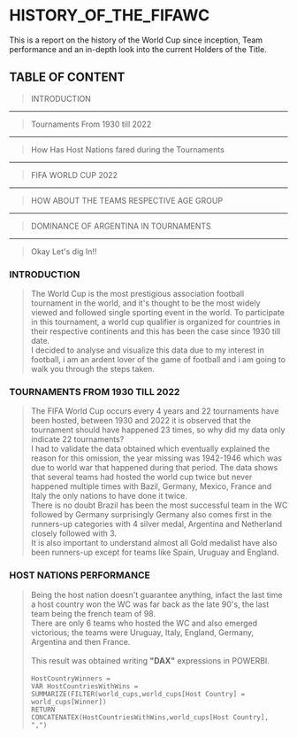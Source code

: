 # HISTORY_OF_THE_FIFAWC
This is a report on the history of the World Cup since inception, Team performance and an in-depth look into the current Holders of the Title.
## TABLE OF CONTENT<br>
> INTRODUCTION
---
> Tournaments From 1930 till 2022
---
> How Has Host Nations fared during the Tournaments
---
> FIFA WORLD CUP 2022
---
> HOW ABOUT THE TEAMS RESPECTIVE AGE GROUP
---
> DOMINANCE OF ARGENTINA IN TOURNAMENTS
---
> Okay Let's dig In!!
### INTRODUCTION<br>
> The World Cup is the most prestigious association football tournament in the world, and it's thought to be the most widely viewed and followed single sporting event in the world. To participate in this tournament, a world cup qualifier is organized for countries in their respective continents and this has been the case since 1930 till date. <br>
I decided to analyse and visualize this data due to my interest in football, i am an ardent lover of the game of football and i am going to walk you through the steps taken.
### TOURNAMENTS FROM 1930 TILL 2022<br>
>The FIFA World Cup occurs every 4 years and 22 tournaments have been hosted, between 1930 and 2022 it is observed that the tournament should have happened 23 times, so why did my data only indicate 22 tournaments?<br>
>I had to validate the data obtained which eventually explained the reason for this omission, the year missing was 1942-1946 which was due to world war that happened during that period.
>The data shows that several teams had hosted the world cup twice but never happened multiple times with Bazil, Germany, Mexico, France and Italy the only nations to have done it twice.<br>There is no doubt Brazil has been the most successful team in the WC followed by Germany surprisingly Germany also comes first in the runners-up categories with 4 silver medal, Argentina and Netherland closely followed with 3.<br> It is also important to understand almost all Gold medalist have also been runners-up except for teams like Spain, Uruguay and England.
### HOST NATIONS PERFORMANCE<br>
> Being the host nation doesn't guarantee anything, infact the last time a host country won the WC was far back as the late 90's, the last team being the french team of 98.<br>There are only 6 teams who hosted the WC and also emerged victorious; the teams were Uruguay, Italy, England, Germany, Argentina and then France.<br><br>
This result was obtained writing **"DAX"** expressions in POWERBI.<br><br>
> ```HostCountryWinners =``` <br> ```VAR HostCountriesWithWins = SUMMARIZE(FILTER(world_cups,world_cups[Host Country] = world_cups[Winner])```<br>```RETURN```<br>
```CONCATENATEX(HostCountriesWithWins,world_cups[Host Country], ",")```





